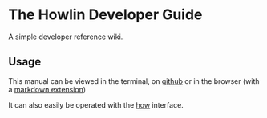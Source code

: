 


The Howlin Developer Guide
==========================


A simple developer reference wiki.


Usage
-----


This manual can be viewed in the terminal, on [github](https://github.com/howlinbash/manual/blob/master/home.md) or in the browser (with a [markdown extension](https://chrome.google.com/webstore/detail/gpoigdifkoadgajcincpilkjmejcaanc?hl=en-US))

It can also easily be operated with the [how](https://github.com/howlinbash/how) interface.
